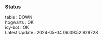 ### Status


table : DOWN  
hogwarts : OK  
icy-bot : OK  
Latest Update : 2024-05-04 06:09:52.928728
